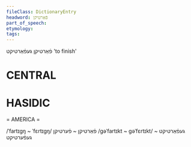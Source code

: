 ```yaml
---
fileClass: DictionaryEntry
headword: פֿאַרטיקן
part_of_speech: 
etymology: 
tags: 
---
```

פֿאַרטיקן
געפֿאַרטיקט
'to finish'

CENTRAL
========

HASIDIC
=======
= AMERICA = 

/ˈfartɪgŋ ~ ˈfɛrtɪgŋ/ פֿאַרטיקן ~ פֿערטיקן
/gəˈfartɪkt ~ gəˈfɛrtɪkt/ געפֿאַרטיקט ~ געפֿערטיקט